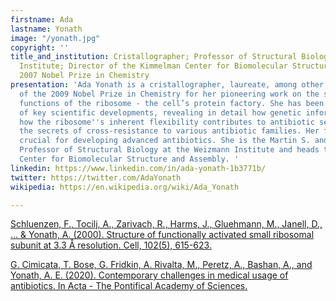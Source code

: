 ```yaml
---
firstname: Ada
lastname: Yonath
image: "/yonath.jpg"
copyright: ''
title_and_institution: Cristallographer; Professor of Structural Biology at the Weizmann
  Institute; Director of the Kimmelman Center for Biomolecular Structure and Assembly;
  2007 Nobel Prize in Chemistry
presentation: 'Ada Yonath is a cristallographer, laureate, among other distinctions,
  of the 2009 Nobel Prize in Chemistry for her pioneering work on the structure and
  functions of the ribosome - the cell’s protein factory. She has been at the forefront
  of key scientific developments, revealing in detail how genetic information is decoded,
  how the ribosome''s inherent flexibility contributes to antibiotic selectivity and
  the secrets of cross-resistance to various antibiotic families. Her findings are
  crucial for developing advanced antibiotics. She is the Martin S. and Helen Kimmel
  Professor of Structural Biology at the Weizmann Institute and heads the Kimmelman
  Center for Biomolecular Structure and Assembly. '
linkedin: https://www.linkedin.com/in/ada-yonath-1b3771b/
twitter: https://twitter.com/AdaYonath
wikipedia: https://en.wikipedia.org/wiki/Ada_Yonath

---
```

[Schluenzen, F., Tocilj, A., Zarivach, R., Harms, J., Gluehmann, M., Janell, D., ... & Yonath, A. (2000). Structure of functionally activated small ribosomal subunit at 3.3 Å resolution. Cell, 102(5), 615-623.](https://doi.org/10.1016/S0092-8674(00)00084-2 "Schluenzen, F., Tocilj, A., Zarivach, R., Harms, J., Gluehmann, M., Janell, D., ... & Yonath, A. (2000). Structure of functionally activated small ribosomal subunit at 3.3 Å resolution. Cell, 102(5), 615-623.")

[G. Cimicata, T. Bose, G. Fridkin, A. Rivalta, M., Peretz, A., Bashan, A., and Yonath, A. E. (2020). Contemporary challenges in medical usage of antibiotics. In Acta - The Pontifical Academy of Sciences.](http://www.academiadelasciencias.va/content/dam/accademia/pdf/pas_acta25.pdf#page=98 "G. Cimicata, T. Bose, G. Fridkin, A. Rivalta, M., Peretz, A., Bashan, A., and Yonath, A. E. (2020). Contemporary challenges in medical usage of antibiotics. In Acta - The Pontifical Academy of Sciences.")
